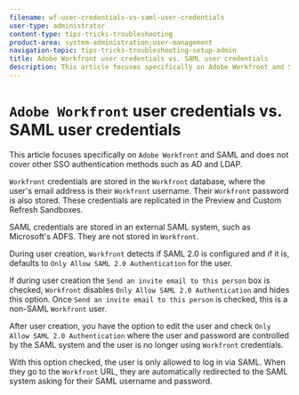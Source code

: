 ```yaml
---
filename: wf-user-credentials-vs-saml-user-credentials
user-type: administrator
content-type: tips-tricks-troubleshooting
product-area: system-administration;user-management
navigation-topic: tips-tricks-troubleshooting-setup-admin
title: Adobe Workfront user credentials vs. SAML user credentials
description: This article focuses specifically on Adobe Workfront and SAML and does not cover other SSO authentication methods such as AD and LDAP.
---
```


# `Adobe Workfront` user credentials vs. SAML user credentials

This article focuses specifically on `Adobe Workfront` and SAML and does not cover other SSO authentication methods such as AD and LDAP.

`Workfront` credentials are stored in the `Workfront` database, where the user's email address is their `Workfront` username. Their `Workfront` password is also stored. These credentials are replicated in&nbsp;the Preview and Custom Refresh Sandboxes.

SAML credentials are stored in an external SAML system, such as Microsoft's ADFS. They are not stored in `Workfront`.

During user creation, `Workfront` detects if SAML 2.0 is configured and if it is, defaults to `Only Allow SAML 2.0 Authentication`&nbsp;for the user.

If during user creation the `Send an invite email to this person` box is checked, `Workfront` disables `Only Allow SAML 2.0 Authentication` and hides this option. Once `Send an invite email to this person` is checked, this is a non-SAML `Workfront` user.

After user creation, you have the option to edit the user and check `Only Allow SAML 2.0 Authentication` where the user and password are controlled by the SAML system and the user is no longer using `Workfront` credentials.

With this option checked, the user is only allowed to log in via SAML. When they go to the `Workfront` URL, they are automatically redirected to the SAML system asking for their SAML username and password.
